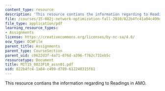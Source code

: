```yaml
---
content_type: resource
description: 'This resource contians the information regarding to Readings in AMO. '
file: /courses/15-082j-network-optimization-fall-2010/822b4fc41a04c499d789612240315f61_MIT15_082JF10_assn01.pdf
file_type: application/pdf
learning_resource_types:
- Assignments
license: https://creativecommons.org/licenses/by-nc-sa/4.0/
ocw_type: OCWFile
parent_title: Assignments
parent_type: CourseSection
parent_uid: c0622d3f-4a71-076d-a396-f762c731eb5c
resourcetype: Document
title: MIT15_082JF10_assn01.pdf
uid: 822b4fc4-1a04-c499-d789-612240315f61
---
```

This resource contians the information regarding to Readings in AMO. 